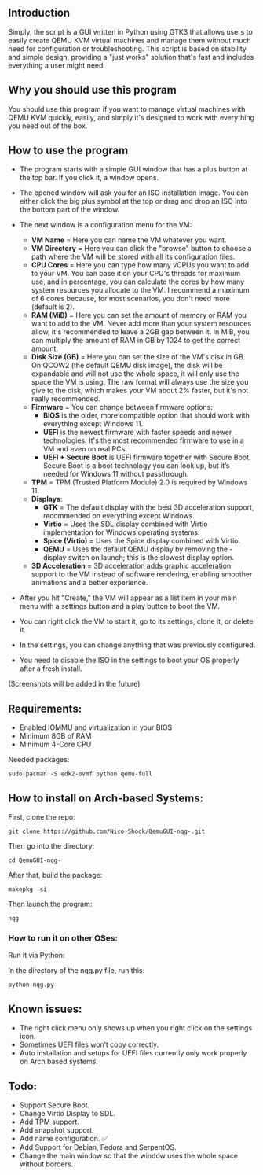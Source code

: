 ## Introduction

Simply, the script is a GUI written in Python using GTK3 that allows users to easily create QEMU KVM virtual machines and manage them without much need for configuration or troubleshooting. This script is based on stability and simple design, providing a "just works" solution that's fast and includes everything a user might need.

## Why you should use this program

You should use this program if you want to manage virtual machines with QEMU KVM quickly, easily, and simply it's designed to work with everything you need out of the box.

## How to use the program

- The program starts with a simple GUI window that has a plus button at the top bar. If you click it, a window opens.
- The opened window will ask you for an ISO installation image. You can either click the big plus symbol at the top or drag and drop an ISO into the bottom part of the window.
- The next window is a configuration menu for the VM:

  - **VM Name** = Here you can name the VM whatever you want.
  - **VM Directory** = Here you can click the "browse" button to choose a path where the VM will be stored with all its configuration files.
  - **CPU Cores** = Here you can type how many vCPUs you want to add to your VM. You can base it on your CPU's threads for maximum use, and in percentage, you can calculate the cores by how many system resources you allocate to the VM. I recommend a maximum of 6 cores because, for most scenarios, you don't need more (default is 2).
  - **RAM (MiB)** = Here you can set the amount of memory or RAM you want to add to the VM. Never add more than your system resources allow, it's recommended to leave a 2GB gap between it. In MiB, you can multiply the amount of RAM in GB by 1024 to get the correct amount.
  - **Disk Size (GB)** = Here you can set the size of the VM's disk in GB. On QCOW2 (the default QEMU disk image), the disk will be expandable and will not use the whole space, it will only use the space the VM is using. The raw format will always use the size you give to the disk, which makes your VM about 2% faster, but it's not really recommended.
  - **Firmware** = You can change between firmware options:
    - **BIOS** is the older, more compatible option that should work with everything except Windows 11.
    - **UEFI** is the newest firmware with faster speeds and newer technologies. It's the most recommended firmware to use in a VM and even on real PCs.
    - **UEFI + Secure Boot** is UEFI firmware together with Secure Boot. Secure Boot is a boot technology you can look up, but it’s needed for Windows 11 without passthrough.
  - **TPM** = TPM (Trusted Platform Module) 2.0 is required by Windows 11.
  - **Displays**:
    - **GTK** = The default display with the best 3D acceleration support, recommended on everything except Windows.
    - **Virtio** = Uses the SDL display combined with Virtio implementation for Windows operating systems.
    - **Spice (Virtio)** = Uses the Spice display combined with Virtio.
    - **QEMU** = Uses the default QEMU display by removing the -display switch on launch; this is the slowest display option.
  - **3D Acceleration** = 3D acceleration adds graphic acceleration support to the VM instead of software rendering, enabling smoother animations and a better experience.

- After you hit "Create," the VM will appear as a list item in your main menu with a settings button and a play button to boot the VM.
- You can right click the VM to start it, go to its settings, clone it, or delete it.
- In the settings, you can change anything that was previously configured.
- You need to disable the ISO in the settings to boot your OS properly after a fresh install.

(Screenshots will be added in the future)

## Requirements:

- Enabled IOMMU and virtualization in your BIOS
- Minimum 8GB of RAM
- Minimum 4-Core CPU

Needed packages:

```
sudo pacman -S edk2-ovmf python qemu-full
```

## How to install on Arch-based Systems:

First, clone the repo:

```
git clone https://github.com/Nico-Shock/QemuGUI-nqg-.git
```

Then go into the directory:

```
cd QemuGUI-nqg-
```

After that, build the package:

```
makepkg -si
```

Then launch the program:

```
nqg
```

### How to run it on other OSes:

Run it via Python:

In the directory of the nqg.py file, run this:

```
python nqg.py
```

## Known issues:

- The right click menu only shows up when you right click on the settings icon.
- Sometimes UEFI files won’t copy correctly.
- Auto installation and setups for UEFI files currently only work properly on Arch based systems.

## Todo:

- Support Secure Boot.
- Change Virtio Display to SDL.
- Add TPM support.
- Add snapshot support.
- Add name configuration. ✅
- Add Support for Debian, Fedora and SerpentOS.
- Change the main window so that the window uses the whole space without borders.
